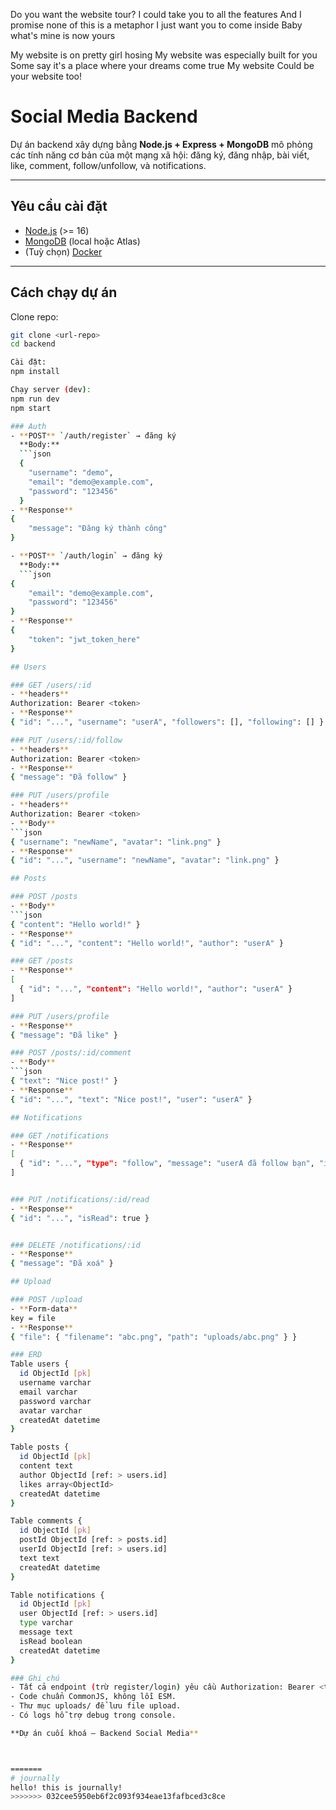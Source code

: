 Do you want the website tour?
I could take you to all the features
And I promise none of this is a metaphor
I just want you to come inside
Baby what's mine is now yours

My website is on pretty girl hosing
My website was especially built for you
Some say it's a place where your dreams come true
My website
Could be your website too!

# Social Media Backend

Dự án backend xây dựng bằng **Node.js + Express + MongoDB** mô phỏng các tính năng cơ bản của một mạng xã hội: đăng ký, đăng nhập, bài viết, like, comment, follow/unfollow, và notifications.

---

## Yêu cầu cài đặt
- [Node.js](https://nodejs.org/) (>= 16)
- [MongoDB](https://www.mongodb.com/) (local hoặc Atlas)
- (Tuỳ chọn) [Docker](https://www.docker.com/)

---

## Cách chạy dự án

Clone repo:
```bash
git clone <url-repo>
cd backend

Cài đặt:
npm install

Chạy server (dev):
npm run dev
npm start

### Auth
- **POST** `/auth/register` → đăng ký  
  **Body:**
  ```json
  {
    "username": "demo",
    "email": "demo@example.com",
    "password": "123456"
  }
- **Response** 
{ 
    "message": "Đăng ký thành công"
}

- **POST** `/auth/login` → đăng ký  
  **Body:**
  ```json
{
    "email": "demo@example.com",
    "password": "123456"
}
- **Response** 
{ 
    "token": "jwt_token_here" 
}

## Users

### GET /users/:id
- **headers**
Authorization: Bearer <token>
- **Response**
{ "id": "...", "username": "userA", "followers": [], "following": [] }

### PUT /users/:id/follow
- **headers**
Authorization: Bearer <token>
- **Response**
{ "message": "Đã follow" }

### PUT /users/profile
- **headers**
Authorization: Bearer <token>
- **Body**
```json
{ "username": "newName", "avatar": "link.png" }
- **Response**
{ "id": "...", "username": "newName", "avatar": "link.png" }

## Posts

### POST /posts
- **Body**
```json
{ "content": "Hello world!" }
- **Response**
{ "id": "...", "content": "Hello world!", "author": "userA" }

### GET /posts
- **Response**
[
  { "id": "...", "content": "Hello world!", "author": "userA" }
]

### PUT /users/profile
- **Response**
{ "message": "Đã like" }

### POST /posts/:id/comment
- **Body**
```json
{ "text": "Nice post!" }
- **Response**
{ "id": "...", "text": "Nice post!", "user": "userA" }

## Notifications

### GET /notifications
- **Response**
[
  { "id": "...", "type": "follow", "message": "userA đã follow bạn", "isRead": false }
]


### PUT /notifications/:id/read
- **Response**
{ "id": "...", "isRead": true }


### DELETE /notifications/:id
- **Response**
{ "message": "Đã xoá" }

## Upload

### POST /upload
- **Form-data**
key = file
- **Response**
{ "file": { "filename": "abc.png", "path": "uploads/abc.png" } }

### ERD
Table users {
  id ObjectId [pk]
  username varchar
  email varchar
  password varchar
  avatar varchar
  createdAt datetime
}

Table posts {
  id ObjectId [pk]
  content text
  author ObjectId [ref: > users.id]
  likes array<ObjectId>
  createdAt datetime
}

Table comments {
  id ObjectId [pk]
  postId ObjectId [ref: > posts.id]
  userId ObjectId [ref: > users.id]
  text text
  createdAt datetime
}

Table notifications {
  id ObjectId [pk]
  user ObjectId [ref: > users.id]
  type varchar
  message text
  isRead boolean
  createdAt datetime
}

### Ghi chú
- Tất cả endpoint (trừ register/login) yêu cầu Authorization: Bearer <token>.
- Code chuẩn CommonJS, không lỗi ESM.
- Thư mục uploads/ để lưu file upload.
- Có logs hỗ trợ debug trong console.

**Dự án cuối khoá – Backend Social Media**



=======
# journally
hello! this is journally!
>>>>>>> 032cee5950eb6f2c093f934eae13fafbced3c8ce
